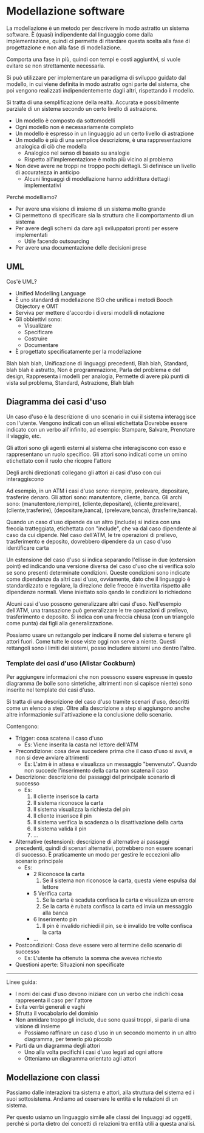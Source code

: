# Modellazione software

La modellazione è un metodo per descrivere in modo astratto un sistema software.
È (quasi) indipendente dal linguaggio come dalla implementazione, quindi ci permette di ritardare questa scelta alla fase di progettazione e non alla fase di modellazione.

Comporta una fase in più, quindi con tempi e costi aggiuntivi, si vuole evitare se non strettamente necessaria.

Si può utilizzare per implementare un paradigma di sviluppo guidato dal modello, in cui viene definita in modo astratto ogni parte del sistema, che poi vengono realizzati indipendentemente dagli altri, rispettando il modello.

Si tratta di una semplificazione della realtà. Accurata e possibilmente parziale di un sistema secondo un certo livello di astrazione.
* Un modello è composto da sottomodelli
* Ogni modello non è necessariamente completo
* Un modello è espresso in un linguaggio ad un certo livello di astrazione
* Un modello è più di una semplice descrizione, è una rappresentazione analogica di ciò che modella
  * Analogico nel senso di basato su analogie
  * Rispetto all'implementazione è molto più vicino al problema
* Non deve avere ne troppi ne troppo pochi dettagli. Si definisce un livello di accuratezza in anticipo
  * Alcuni linguaggi di modellazione hanno addirittura dettagli implementativi

Perché modelliamo?
* Per avere una visione di insieme di un sistema molto grande
* Ci permettono di specificare sia la struttura che il comportamento di un sistema
* Per avere degli schemi da dare agli sviluppatori pronti per essere implementati
  * Utile facendo outsourcing
* Per avere una documentazione delle decisioni prese

## UML

Cos'è UML?
* Unified Modelling Language
* È uno standard di modellazione ISO che unifica i metodi Booch Objectory e OMT
* Serviva per mettere d'accordo i diversi modelli di notazione
* Gli obbiettivi sono:
  * Visualizare
  * Specificare
  * Costruire
  * Documentare
* È progettato specificatamente per la modellazione

Blah blah blah,
Unificazione di linguaggi precedenti,
Blah blah, Standard, blah blah è astratto,
Non è programmazione,
Parla del problema e del design,
Rappresenta i modelli per analogia,
Permette di avere più punti di vista sul problema,
Standard,
Astrazione,
Blah blah

## Diagramma dei casi d'uso

Un caso d'uso è la descrizione di uno scenario in cui il sistema interaggisce con l'utente. Vengono indicati con un ellissi etichettata
Dovrebbe essere indicato con un verbo all'infinito, ad esempio: Stampare, Salvare, Prenotare il viaggio, etc.

Gli attori sono gli agenti esterni al sistema che interagiscono con esso e rappresentano un ruolo specifico.
Gli attori sono indicati come un omino etichettato con il ruolo che ricopre l'attore

Degli archi direzionati collegano gli attori ai casi d'uso con cui interaggiscono

Ad esempio, in un ATM i casi d'uso sono: riempire, prelevare, depositare, trasferire denaro. Gli attori sono: manutentore, cliente, banca.
Gli archi sono: (manutentore,riempire), (cliente,depositare), (cliente,prelevare), (cliente,trasferire), (depositare,banca), (prelevare,banca), (trasferire,banca).

Quando un caso d'uso dipende da un altro (include) si indica con una freccia tratteggiata, etichettata con "include", che va dal caso dipendente al caso da cui dipende.
Nel caso dell'ATM, le tre operazioni di prelievo, trasferimento e deposito, dovrebbero dipendere da un caso d'uso identificare carta

Un estensione del caso d'uso si indica separando l'ellisse in due (extension point) ed indicando una versione diversa del caso d'uso che si verifica solo se sono presenti determinate condizioni.
Queste condizioni sono indicate come dipendenze da altri casi d'uso, ovviamente, dato che il linguaggio è standardizzato e regolare, la direzione delle frecce è invertita rispetto alle dipendenze normali. Viene iniettato solo qando le condizioni lo richiedono

Alcuni casi d'uso possono generalizzare altri casi d'uso. Nell'esempio dell'ATM, una transazione può generalizzare le tre operazioni di prelievo, trasferimento e deposito.
Si indica con una freccia chiusa (con un triangolo come punta) dai figli alla generalizzazione.

Possiamo usare un rettangolo per indicare il nome del sistema e tenere gli attori fuori. Come tutte le cose viste oggi non serve a niente.
Questi rettangoli sono i limiti dei sistemi, posso includere sistemi uno dentro l'altro.

### Template dei casi d'uso (Alistar Cockburn)

Per  aggiungere informazioni che non poessono essere espresse in questo diagramma (le bolle sono sintetiche, altrimenti non si capisce niente) sono inserite nel template dei casi d'uso.

Si tratta di una descrizione del caso d'uso tramite scenari d'uso, descritti come un elenco a step.
Oltre alla descrizione a step si aggiungono anche altre informazionie sull'attivazione e la conclusione dello scenario.

Contengono:
* Trigger: cosa scatena il caso d'uso
  * Es: Viene inserita la casta nel lettore dell'ATM
* Precondizione: cosa deve succedere prima che il caso d'uso si avvii, e non si deve avviare altrimenti
  * Es: L'atm è in attesa e visualizza un messaggio "benvenuto". Quando non succede l'inserimento della carta non scatena il caso
* Descrizione: descrizione dei passaggi del principale scenario di successo
  * Es:
    1. Il cliente inserisce la carta
    2. Il sistema riconosce la carta
    3. Il sistema visualizza la richiesta del pin
    4. Il cliente inserisce il pin
    5. Il sistema verifica la scadenza o la disattivazione della carta
    6. Il sistema valida il pin
    7. ...
* Alternative (estensioni): descrizione di alternative ai passaggi precedenti, quindi di scenari alternativi, potrebbero non essere scenari di successo. È praticamente un modo per gestire le eccezioni allo scenario principale
  * Es:
    * 2 Riconosce la carta
      1. Se il sistema non riconosce la carta, questa viene espulsa dal lettore 
    * 5 Verifica carta
      1. Se la carta è scaduta confisca la carta e visualizza un errore
      2. Se la carta è rubata confisca la carta ed invia un messaggio alla banca
    * 6 Inserimento pin
      1. Il pin è invalido richiedi il pin, se è invalido tre volte confisca la carta
    * ... 
* Postcondizioni: Cosa deve essere vero al termine dello scenario di successo
  * Es: L'utente ha ottenuto la somma che avevea richiesto
* Questioni aperte: Situazioni non specificate

---

Linee guida:
* I nomi dei casi d'uso devono iniziare con un verbo che indichi cosa rappresenta il caso per l'attore
* Evita verrbi generali e vaghi
* Sfrutta il vocabolario del dominio
* Non annidare troppo gli include, due sono quasi troppi, si parla di una visione di insieme
  * Possiamo raffinare un caso d'uso in un secondo momento in un altro diagramma, per tenerlo più piccolo
* Parti da un diagramma degli attori
  * Uno alla volta pecifichi i casi d'uso legati ad ogni attore
  * Otteniamo un diagramma orientato agli attori

## Modellazione con classi

Passiamo dalle interazioni tra sistema e attori, alla struttura del sistema ed i suoi sottosistema.
Andiamo ad osservare le entità e le relazioni di un sistema.

Per questo usiamo un linguaggio simile alle classi dei linguaggi ad oggetti, perché si porta dietro dei concetti di relazioni tra entità utili a questa analisi.
